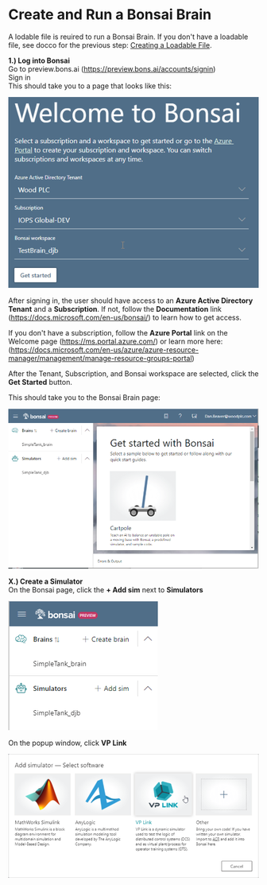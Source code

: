 # Create and Run a Bonsai Brain
A lodable file is reuired to run a Bonsai Brain. If you don't have a loadable file, see docco for the previous step: [Creating a Loadable File](./Create_Loadable_File.md).<br>

**1.) Log into Bonsai**  
Go to preview.bons.ai (https://preview.bons.ai/accounts/signin)  
Sign in  
This should take you to a page that looks like this:   

![Welcome to Bonsai](/images/WelcomeToBonsai.png)  

After signing in, the user should have access to an **Azure Active Directory Tenant** and a **Subscription**. If not, follow the **Documentation** link (https://docs.microsoft.com/en-us/bonsai/) to learn how to get access.

If you don't have a subscription, follow the **Azure Portal** link on the Welcome page (https://ms.portal.azure.com/) or learn more here: (https://docs.microsoft.com/en-us/azure/azure-resource-manager/management/manage-resource-groups-portal)  
 
After the Tenant, Subscription, and Bonsai workspace are selected, click the **Get Started** button.  

This should take you to the Bonsai Brain page:    

![Welcome to Bonsai Brain](/images/WelcomeToBonsaiBrain.png)  

**X.) Create a Simulator**  
On the Bonsai page, click the **+ Add sim** next to **Simulators**   

![Add Sim Text](/images/BonsaiBrain_AddSimText.png)  

On the popup window, click **VP Link**   

![Add Sim VPLink](/images/BonsaiBrain_AddSimVPLink.png)  
